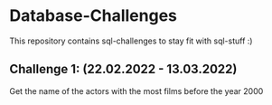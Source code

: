 # Database-Challenges

This repository contains sql-challenges to stay fit with sql-stuff :)

## Challenge 1: (22.02.2022 - 13.03.2022)

Get the name of the actors with the most films before the year 2000
